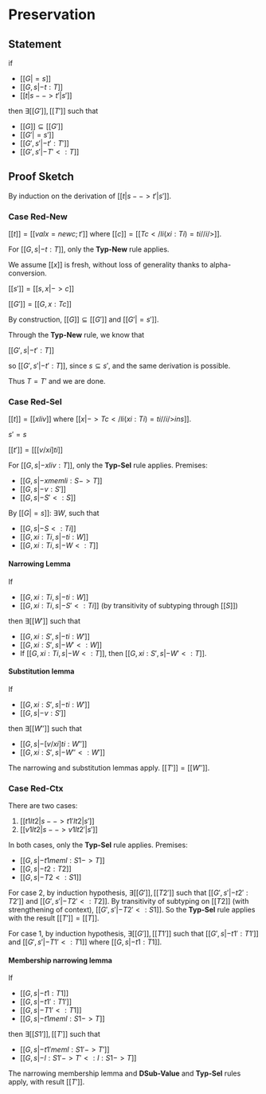 Preservation
============

Statement
---------
if 

* $[[G |= s]]$
* $[[G, s |- t : T]]$
* $[[t|s --> t'|s']]$

then $\exists [[G']], [[T']]$ such that

* $[[G]] \subseteq [[G']]$
* $[[G' |= s']]$
* $[[G', s' |- t' : T']]$
* $[[G', s' |- T' <: T]]$

Proof Sketch
------------

By induction on the derivation of $[[t|s --> t'|s']]$.

### Case **Red-New** ###

$[[t]] = [[val x = new c; t']]$ where $[[c]] = [[Tc { </ li(xi:Ti) = ti // i /> }]]$.

For $[[G, s |- t : T]]$, only the **Typ-New** rule applies.

We assume $[[x]]$ is fresh, without loss of generality thanks to alpha-conversion.

$[[s']] = [[s, x |-> c]]$

$[[G']] = [[G, x : Tc]]$

By construction, $[[G]] \subseteq [[G']]$ and $[[G' |= s']]$.

Through the **Typ-New** rule, we know that

$[[G',s |- t' : T]]$

so $[[G',s' |- t' : T]]$, since $s \subseteq s'$, and the same derivation is possible.

Thus $T = T'$ and we are done.

### Case **Red-Sel** ###

$[[t]] = [[x li v]]$ where $[[x |-> Tc { </ li(xi:Ti) = ti // i /> } in s]]$.

$s' = s$

$[[t']] = [[ [v/xi] ti ]]$

For $[[G, s |- x li v : T]]$, only the **Typ-Sel** rule applies. Premises:

* $[[G, s |- x mem li : S -> T]]$
* $[[G, s |- v : S']]$
* $[[G, s |- S' <: S]]$
    
By $[[G |= s]]$: $\exists W$, such that

* $[[G, s |- S <: Ti]]$
* $[[G, xi : Ti, s |- ti : W]]$
* $[[G, xi : Ti, s |- W <: T]]$

#### Narrowing Lemma ####

If

* $[[G, xi : Ti, s |- ti : W]]$
* $[[G, xi : Ti, s |- S' <: Ti]]$ (by transitivity of subtyping through $[[S]]$)

then $\exists [[W']]$ such that

* $[[G, xi : S', s |- ti : W']]$
* $[[G, xi : S', s |- W' <: W]]$
* If $[[G, xi : Ti, s |- W <: T]]$, then $[[G, xi : S', s |- W' <: T]]$.
    
#### Substitution lemma ####

If

* $[[G, xi : S', s |- ti: W']]$
* $[[G, s |- v : S']]$

then $\exists [[W'']]$ such that

* $[[G, s |- [v/xi] ti : W'']]$
* $[[G, xi : S', s |- W'' <: W']]$

The narrowing and substitution lemmas apply. $[[T']] = [[W'']]$.
	
### Case **Red-Ctx** ###

There are two cases:

1. $[[t1 l t2 | s --> t1' l t2 | s']]$
2. $[[v1 l t2 | s --> v1 l t2' | s']]$

In both cases, only the **Typ-Sel** rule applies. Premises:

* $[[G, s |- t1 mem l : S1 -> T]]$
* $[[G, s |- t2 : T2]]$
* $[[G, s |- T2 <: S1]]$

For case 2, by induction hypothesis, $\exists [[G']], [[T2']]$
such that $[[G', s' |- t2': T2']]$ and
$[[G', s' |- T2' <: T2]]$. By transitivity of subtyping on
$[[T2]]$ (with strengthening of context),
$[[G', s' |- T2' <: S1]]$. So the **Typ-Sel** rule applies with
the result $[[T']] = [[T]]$.
	
For case 1, by induction hypothesis, $\exists [[G']], [[T1']]$
such that $[[G', s |- t1' : T1']]$ and $[[G', s' |- T1' <: T1]]$
where $[[G,s |- t1 : T1]]$.
    	
#### Membership narrowing lemma ####

If

* $[[G, s |- t1 : T1]]$
* $[[G, s |- t1' : T1']]$
* $[[G, s |- T1' <: T1]]$
* $[[G, s |- t1 mem l : S1 -> T]]$
    
then $\exists [[S1']], [[T']]$ such that

* $[[G, s |- t1' mem l : S1' -> T']]$
* $[[G, s |- l : S1' -> T' <: l : S1 -> T]]$

The narrowing membership lemma and **DSub-Value** and **Typ-Sel**
rules apply, with result $[[T']]$.
